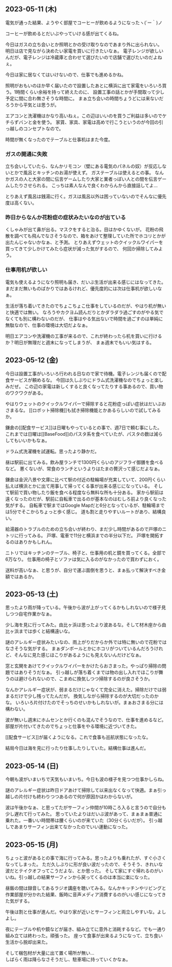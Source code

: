 ## 2023-05-11 (木)

電気が通った結果、ようやく部屋でコーヒーが飲めるようになったヽ(´ー｀)ノ

コーヒーが飲めるとだいぶやっていける感が出てくるね。

今日はガスの立ち会いとか照明とかの受け取りなのであまり外に出られない。
明日は店で見ながら決めたい家電を買いに行きたいなぁ。
電子レンジが欲しいんだが、電子レンジは冷蔵庫と合わせて選びたいので店舗で選びたいのだよねぇ。

今日は家に居なくてはいけないので、仕事でも進めるかね。

照明がおもいのほか早く届いたので設置したあとに横浜に出て家電をいろいろ買う。1時間くらい余裕を持って終えたのに、
設置工事の話とかが手間取って少し予定に間に合わ無さそうな時間に。
まぁ立ち会いの時間ちょうどには来ないだろうから平気とは思うが。

エアコンと洗濯機はかなり高いねぇ。この辺はいいのを買うご利益は多いのでケチらずバンと金を使う。
家賃、家具、家電は高めで行こうというのが今回の引っ越しのコンセプトなので。

時間が無くなったのでテーブルと仕事机はまた今度。

### ガスの開通に失敗

立ち会いしていたら、なんかリモコン（壁にある電気のパネルの奴）が反応しないとかで風呂とキッチンのお湯が使えず。
ガステーブルは使えるとの事。
なんかガスの人と大家の間に伝言ゲームしたり大家と業者っぽい人との間を伝言ゲームしたりさせられる。
こっちは素人なんで良くわからんから直接話してよ…

とりあえず風呂は銭湯に行く。ガスは風呂以外は困っていないのでそんなに優先度は高くない。

### 昨日からなんか花粉症の症状みたいなのが出ている

くしゃみが出て鼻が出る。マスクをすると治る。目はかゆくないが。
花粉の飛散を調べても飛んでなさそうなので、箱をあけて整理していた所でホコリとかが出たんじゃないかなぁ、と予測。
とりあえずウェットのクイックルワイパーを買ってきて少しかけてみたら症状が減った気がするので、
何回か掃除してみよう。

### 仕事用机が欲しい

電気も使えるようになり照明も届き、だいぶ生活が出来る感じにはなってきた。
まだまだ無いものばかりではあるけれど、優先度的には次は仕事机が欲しいなぁ。

生活が落ち着いてきたのでちょこちょこ仕事をしているのだが、やはり机が無いと快適では無い。
なろうやカクヨム読んだりとかダラダラ過ごすのがやる気でなくても別に構わないのだが、
仕事はやる気出ないで時間を過ごすのは単純に無駄なので、仕事の環境は大切だよなぁ。

明日エアコンや洗濯機の工事が来るので、これが終わったら机を買いに行けるか？明日が無理だと週末になってしまうが、
まぁ週末でもいい気はする。

## 2023-05-12 (金)

今日は設置工事がいろいろ行われる日なので家で待機。電子レンジも届くので配食サービスが頼めるな。
今回は久しぶりにドラム式洗濯機なのでちょっと楽しみだぜ。
この辺の家電は新しくすると良くなってたりする事あるので、買い物のワクワクがある。

やはりウェットのクイックルワイパーで掃除すると花粉症っぽい症状はだいぶおさまるな。
[[ロボット掃除機]]も拭き掃除機能とかあるらしいので試してみるか。

鎌倉の[[配食サービス]]は日曜もやっているとの事で、週7日で頼む事にした。
これまでは日曜は[[BaseFood]]のパスタ系を食べていたが、パスタの数は減らしてもいいかもなぁ。

ドラム式洗濯機を試運転。思ったより静かだ。

昼は駅前に出てみる。飲み屋ランチで1300円くらいのアジフライ御膳を食べるなど。
悪くないが、常食のランチというよりはたまの贅沢って感じだよなぁ。

鎌倉は金沢八景や文庫に比べて駅の付近の駐輪場が充実していて、200円くらい払えば横浜とかに出て用事して帰ってくる事が出来る感じになっている。
そして駅前で買い物したり飯を食べる程度なら無料な所も十分ある。
家から駅前は遠くなったのだが、駅前に自転車で出るのが基本なのはむしろ前より良くなった気がする。
自転車で駅まではGoogle Mapだと6分となっているが、駐輪場までは5分でそこからちょっと歩く感じ。
道も割と走りやすいルートがあり、結構良い。

給湯器のトラブルのための立ち会いが終わり、まだ少し時間があるので戸塚のニトリに行ってみる。
戸塚、電車で11分と横浜までの半分以下だ。
戸塚を開拓するのはありかもしれん。

ニトリではキッチンのテーブル、椅子と、仕事用の机と鏡を買ってくる。全部で6万なり。
仕事用の椅子とソファは気に入るのがなかったので買わずにおく。

送料が高いなぁ、と思うが、自分で運ぶ面倒を思うと、まぁ払って解決すべき金額ではあるか。

## 2023-05-13 (土)

思ったより雨が降っている。午後から波が上がってくるかもしれないので様子見しつつ自宅作業かなぁ。

少し海を見に行ってみた。由比ヶ浜は思ったより波あるな。そして材木座から由比ヶ浜までは歩くと結構遠いな。

謎のアレルギー症状みたいなの、雨上がりだからか外では特に無いので花粉ではなさそうな気がする。
まぁダンボールとかにホコリがついているんだろうけれど、そんなに見た感じほこりがあるようにも見えないんだけどなぁ。

窓と玄関をあけてクイックルワイパーをかけたらおさまった。やっぱり掃除の問題ではありそうだなぁ。
引っ越しが落ち着くまでは物の出し入れでほこりが舞うのは避けられないので、こまめに換気しつつ掃除するのが良さそうか。

なんかアレルギー症状が、弱まるだけじゃなくて完全に消えた。掃除だけでは弱まるだけで少し残ってたんだが。
換気しながら掃除するのが大切だったのかな。
いろいろ片付けたのでそっちのせいかもしれないが。まぁおさまる分には構わない。

波が無いし週末にホムセンとか行くのも混んでそうなので、仕事を進めるなど。
部屋が片付いてきたのでちょっと仕事をやる環境に近づいてきた。

[[配食サービス]]が届くようになる。これで食事も巡航状態になったな。

結局今日は海を見に行ったり仕事したりしていた。結構仕事は進んだ。

## 2023-05-14 (日)

今朝も波がいまいちで天気もいまいち。今日も波の様子を見つつ仕事かしらね。

謎のアレルギー症状は昨日ドアあけて掃除して以来出なくなって快適。まぁ引っ越しの片付けも終わりつつあるので何が原因かはわからないが。

波は午後かなぁ、と思ってたがサーフィン仲間が10時ころ入ると言うので自分も少し遅れて行ってみた。
思っていたよりはだいぶ波があって、まぁまぁ普通に乗れた。一番いい時間帯は腰くらいのが来ていた（30分くらいだが）。
引っ越しであまりサーフィン出来てなかったのでいい運動になった。

## 2023-05-15 (月)

ちょっと波があるとの事で海に行ってみる。思ったよりも乗れたが、すぐ小さくなってしまった。
ただ久しぶりに形が良い波だったので、そうそう、きれいな波だとテイクオフってこうだよな、とか思った。
そして家にすぐ帰れるのがいいね。引っ越しの結果サーフィンから戻ってくるのは本当に楽になった。

昼飯の間は録音してあるラジオ講座を聴いてみる。なんかキッチンやリビングと作業部屋が分かれた結果、飯時に音声メディア消費するのがいい感じになってきた気がする。

午後は割と仕事が進んだ。やはり家が近いとサーフィンと両立しやすいな。よしよし。

夜にテーブルや机や鏡などが届き、組み立てに意外と消耗するなど。でも一通り組み立ては終わった。頑張った。
座って食事が出来るようになって、立ち食い生活から脱却出来た。

そして梱包材が大量に出て置く場所が無い…  
しばらく雨は降らなさそうだし、駐車場に持っていくかなぁ。